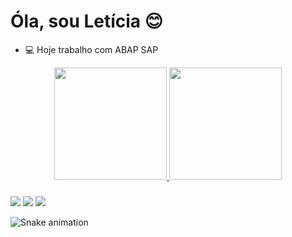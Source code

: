 # Óla, sou Letícia 😊

- 💻 Hoje trabalho com ABAP SAP

<div align="center">
  <a href="https://github.com/lhaagsma11">
  <img height="180em" src="https://github-readme-stats.vercel.app/api?username=lhaagsma11&show_icons=true&theme=dark&include_all_commits=true&count_private=true"/>
  <img height="180em" src="https://github-readme-stats.vercel.app/api/top-langs/?username=lhaagsma11&layout=compact&langs_count=7&theme=dracula"/>
</div>  
  
  ###
 
<div>        
  <a href = "mailto:fernanda.haagsma@gmail.com"><img src="https://img.shields.io/badge/-Gmail-%23333?style=for-the-badge&logo=gmail&logoColor=white" target="_blank"></a>
  <a href="https://www.linkedin.com/in/leticiahaagsma/" target="_blank"><img src="https://img.shields.io/badge/-LinkedIn-%230077B5?style=for-the-badge&logo=linkedin&logoColor=white" target="_blank"></a>  
  <a href="https://instagram.com/leticiahaagsma" target="_blank"><img src="https://img.shields.io/badge/-Instagram-%23E4405F?style=for-the-badge&logo=instagram&logoColor=white" target="_blank"></a>
  
 ![Snake animation](https://github.com/lhaagsma11/lhaagsma/blob/output/github-contribution-grid-snake.svg)
</div>
